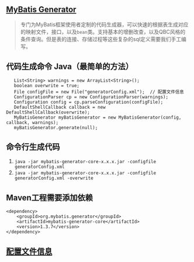 ## [MyBatis Generator](http://www.mybatis.org/generator/quickstart.html)
> 专门为MyBatis框架使用者定制的代码生成器，可以快速的根据表生成对应的映射文件，接口，以及`bean`类。支持基本的增删改查，以及QBC风格的条件查询。但是表的连接、存储过程等这些复杂的sql定义需要我们手工编写。

## 代码生成命令 Java（最简单的方法）
```
   List<String> warnings = new ArrayList<String>();
   boolean overwrite = true;
   File configFile = new File("generatorConfig.xml");  // 配置文件信息
   ConfigurationParser cp = new ConfigurationParser(warnings);
   Configuration config = cp.parseConfiguration(configFile);
   DefaultShellCallback callback = new DefaultShellCallback(overwrite);
   MyBatisGenerator myBatisGenerator = new MyBatisGenerator(config, callback, warnings);
   myBatisGenerator.generate(null);
```

## 命令行生成代码
1. `java -jar mybatis-generator-core-x.x.x.jar -configfile generatorConfig.xml`
2. `java -jar mybatis-generator-core-x.x.x.jar -configfile generatorConfig.xml -overwrite`

## Maven工程需要添加依赖
```
<dependency>
    <groupId>org.mybatis.generator</groupId>
    <artifactId>mybatis-generator-core</artifactId>
    <version>1.3.7</version>
</dependency>

```

## [配置文件信息](9_generator_config.xml)